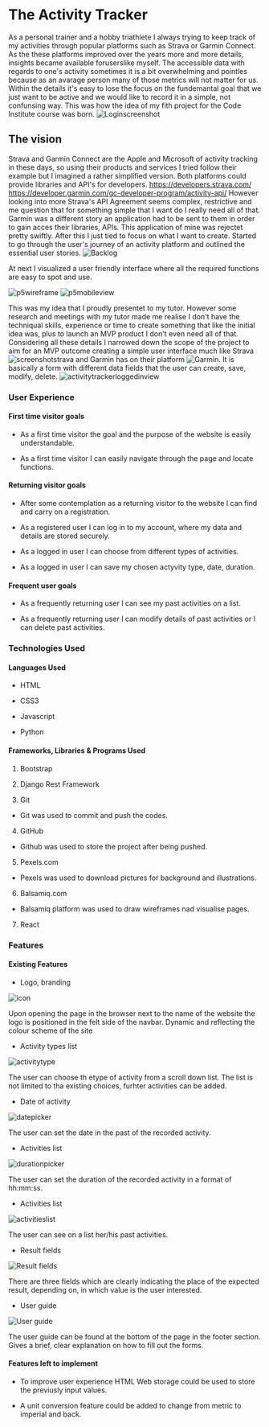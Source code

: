 # The Activity Tracker

As a personal trainer and a hobby triathlete I always trying to keep track of my activities through popular platforms such as
Strava or Garmin Connect. As the these platforms improved over the years more and more details, insights became available foruserslike myself. The accessible data with regards to one's activity sometimes it is a bit overwhelming and pointles because as an avarage person many of those metrics will not matter for us. Within the details it's easy to lose the focus on the fundemantal goal that we just want to be active and we would like to record it in a simple, not confunsing way. This was how the idea of my fith project for the Code Institute course was born.
![Loginscreenshot](assets/images/Loginscreenshot.png)

## The vision

Strava and Garmin Connect are the Apple and Microsoft of activity tracking in these days, so using their products and services I tried follow their example but I imagined a rather simplified version. Both platforms could provide libraries and API's for developers.
<https://developers.strava.com/>
<https://developer.garmin.com/gc-developer-program/activity-api/>
However looking into more Strava's API Agreement seems complex, restrictive and me question that for something simple that I want do I really need all of that. Garmin was a different story an application had to be sent to them in order to gain acces their libraries, APIs. This application of mine was rejectet pretty swiftly. After this I just tied to focus on what I want to create.
Started to go through the user's journey of an activity platform and outlined the essential user stories.
![Backlog](assets/images/Backlog.png)

At next I visualized a user friendly interface where all the required functions are easy to spot and use.

![p5wireframe](assets/images/p5%20wireframe.png)
![p5mobileview](assets/images/P5%20mobile%20view.png)

This was my idea that I proudly presentet to my tutor. However some research and meetings with my tutor made me realise I don't have the techniqual skills, experience or time to create something that like the initial idea was, plus to launch an MVP product I don't even need all of that. Considering all these details I narrowed down the scope of the project to aim for an MVP outcome creating a simple user interface much like Strava ![screenshotstrava](assets/images/screenshotstrava.png) and Garmin has on their platform ![Garmin](assets/images/Garmin.png). It is basically a form with different data fields that the user can create, save, modify, delete.
![activitytrackerloggedinview](assets/images/Activity%20Tracker%20Logged%20in%20view.png)

### User Experience

#### First time visitor goals

+ As a first time visitor the goal and the purpose of the website is easily understandable.

+ As a first time visitor I can easily navigate through the page and locate functions.

#### Returning visitor goals

+ After some contemplation as a returning visitor to the website I can find and carry on a registration.

+ As a registered user I can log in to my account, where my data and details are stored securely.

+ As a logged in user I can choose from different types of activities.

+ As a logged in user I can save my chosen actyvity type, date, duration.

#### Frequent user goals

+ As a frequently returning user I can see my past activities on a list.

+ As a frequently returning user I can modify details of past activities or I can delete past activities.

### Technologies Used

#### Languages Used

+ HTML

+ CSS3

+ Javascript

+ Python

#### Frameworks, Libraries & Programs Used

1. Bootstrap

2. Django Rest Framework

3. Git

+ Git was used to commit and push the codes.

4. GitHub

+ Github was used to store the project after being pushed.

5. Pexels.com

+ Pexels was used to download pictures for background and illustrations.

6. Balsamiq.com

+ Balsamiq platform was used to draw wireframes nad visualise pages.

7. React

### Features

#### Existing Features

+ Logo, branding

![icon](/assets/images/icon.png)

Upon opening the page in the browser next to the name of the website the logo is positioned in the felt side of the navbar. Dynamic and reflecting the colour scheme of the site

+ Activity types list

![activitytype](/assets/images/activitytype.png)

 The user can choose th etype of activity from a scroll down list. The list is not limited to tha existing choices, furhter activities can be added.

+ Date of activity

![datepicker](/assets/images/datepicker.png)

The user can set the date in the past of the recorded activity.

+ Activities list

![durationpicker](/assets/images/durationpicker.png)

The user can set the duration of the recorded activity in a format of hh:mm:ss.

+ Activities list

![activitieslist](/assets/images/activitieslist.png)

The user can see on a list her/his past activities.

+ Result fields

![Result fields](/assets/media/resultfield.png)

There are three fields which are clearly indicating the place of the expected result, depending on, in which value is the user interested.

+ User guide

![User guide](/assets/media/userguide.png)

The user guide can be found at the bottom of the page in the footer section. Gives a brief, clear explanation on how to fill out the forms.

#### Features left to implement

+ To improve user experience HTML Web storage could be used to store the previusly input values.

* A unit conversion feature could be added to change from metric to imperial and back.
